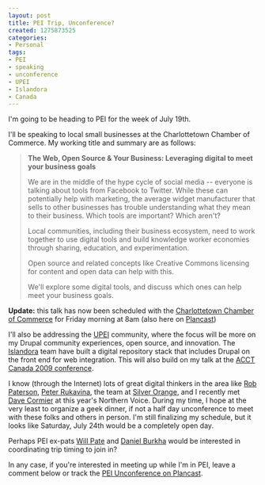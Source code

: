 ```yaml
--- 
layout: post
title: PEI Trip, Unconference?
created: 1275873525
categories: 
- Personal
tags:
- PEI
- speaking
- unconference
- UPEI
- Islandora
- Canada
---
```

<p>I&#39;m going to be heading to PEI for the week of July 19th.</p><p>I&#39;ll be speaking to local small businesses at the Charlottetown Chamber of Commerce. My working title and summary are as follows:</p><blockquote><p><strong>The Web, Open Source &amp; Your Business: Leveraging digital to meet your business goals</strong></p><p>We are in the middle of the hype cycle of social media -- everyone is talking about tools from Facebook to Twitter. While these can potentially help with marketing, the average widget manufacturer that sells to other businesses has trouble understanding what they mean to their business. Which tools are important? Which aren&#39;t?</p><p>Local communities, including their business ecosystem, need to work together to use digital tools and build knowledge worker economies through sharing, education, and experimentation.</p><p>Open source and related concepts like Creative Commons licensing for content and open data can help with this.</p><p>We&#39;ll explore some digital tools, and discuss which ones can help meet your business goals.</p></blockquote><p><strong>Update:</strong> this talk has now been scheduled with the <a href="http://www.charlottetownchamber.com/index.php?mact=CGCalendar,cntnt01,default,0&amp;cntnt01event_id=49&amp;cntnt01display=event&amp;cntnt01detailpage=&amp;cntnt01return_id=94&amp;cntnt01returnid=94">Charlottetown Chamber of Commerce</a>&nbsp;for Friday morning at 8am (also here on&nbsp;<a href="">Plancast</a>)</p>
<meta charset="utf-8" />
<p>I&#39;ll also be addressing the <a href="http://upei.ca">UPEI</a> community, where the focus will be more on my Drupal community experiences, open source, and innovation. The <a href="http://islandora.ca">Islandora</a> team have built a digital repository stack that includes Drupal on the front end for web integration. This will also build on my talk at the <a href="http://www.bmannconsulting.com/archive/speaking-acct-canada-2009-conference/">ACCT Canada 2009 conference</a>.</p><p>I know (through the Internet) lots of great digital thinkers in the area like <a href="http://smartpei.typepad.com/">Rob Paterson</a>, <a href="http://ruk.ca/">Peter Rukavina</a>, the team at <a href="http://www.silverorange.com/">Silver Orange</a>, and I recently met <a href="http://davecormier.com">Dave Cormier</a> at this year&#39;s Northern Voice. During my time, I hope at the very least to organize a geek dinner, if not a half day unconference to meet with these folks and others in person. I&#39;m still finalizing my schedule, but it looks like Saturday, July 24th would be a completely open day.&nbsp;</p><p>Perhaps PEI ex-pats <a href="http://www.willpate.org/">Will Pate</a> and <a href="http://www.deltatangobravo.com/">Daniel Burkha</a>&nbsp;would be interested in coordinating trip timing to join in?</p><p>In any case, if you&#39;re interested in meeting up while I&#39;m in PEI, leave a comment below or track the <a href="http://plancast.com/a/3iha">PEI Unconference on Plancast</a>.</p><!--break-->
